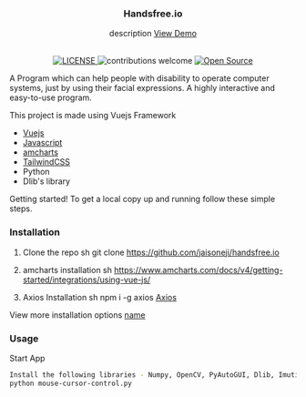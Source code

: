 <p align="center">

  <h3 align="center">Handsfree.io</h3>

  <p align="center">
    description 
    <a href="https://handsfree.netlify.app"> View Demo </a>
     <br />
    <br />
  </p>
<p align="center">
<a href="LICENSE_LINK">
    <img src="https://img.shields.io/github/license/mashape/apistatus.svg" alt="LICENSE">
</a>
<a>
    <img src="https://img.shields.io/badge/contributions-welcome-brightgreen.svg?style=flat" alt="contributions welcome">
</a>
<a href="#">
    <img src="https://badges.frapsoft.com/os/v1/open-source.svg?v=103" alt="Open Source">
</a>
</p>
</p>

A Program which can help people with disability to operate computer systems, just by using their facial expressions. A highly interactive and easy-to-use program. 

This project is made using Vuejs Framework

* [Vuejs](https://vuejs.org/)
* [Javascript](https://www.javascript.com/)
* [amcharts](https://www.amcharts.com/)
* [TailwindCSS](https://www.tailwindcss.com/)
* Python
* Dlib's library

Getting started!
To get a local copy up and running follow these simple steps.

### Installation
 
1. Clone the repo
sh
git clone https://github.com/jaisoneji/handsfree.io

2. amcharts installation
sh
https://www.amcharts.com/docs/v4/getting-started/integrations/using-vue-js/

3. Axios Installation
sh
npm i -g axios
[Axios](https://github.com/axios/axios)



View more installation options [name](link)

<!-- USAGE EXAMPLES -->
### Usage

Start App

 ```sh
Install the following libraries - Numpy, OpenCV, PyAutoGUI, Dlib, Imutils
python mouse-cursor-control.py 
 ```
